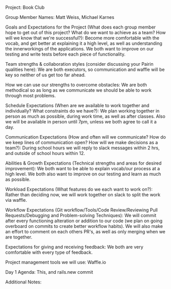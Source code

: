 Project: Book Club

Group Member Names: Matt Weiss, Michael Karnes

Goals and Expectations for the Project (What does each group member hope to get out of this project? What do we want to achieve as a team? How will we know that we're successful?): Become more comfortable with the vocab, and get better at explaining it a high level, as well as understanding the innerworkings of the applications. We both want to improve on our testing and write tests before each piece of functionality.

Team strengths & collaboration styles (consider discussing your Pairin qualities here): We are both executors, so communication and waffle will be key so neither of us get too far ahead.

How we can use our strengths to overcome obstacles: We are both methodical so as long as we communicate we should be able to work through most problems.  

Schedule Expectations (When are we available to work together and individually? What constraints do we have?): We plan working together in person as much as possible, during work time, as well as after classes. Also we will be available in person until 7pm, unless we both agree to call it a day.

Communication Expectations (How and often will we communicate? How do we keep lines of communication open? How will we make decisions as a team?): During school hours we will reply to slack messages within 2 hrs, and outside of school hours within 12.

Abilities & Growth Expectations (Technical strengths and areas for desired improvement): We both want to be able to explain vocab/our process at a high level. We both also want to improve on our testing and learn as much as possible.

Workload Expectations (What features do we each want to work on?): Rather than deciding now, we will work together on slack to split the work via waffle.

Workflow Expectations (Git workflow/Tools/Code Review/Reviewing Pull Requests/Debugging and Problem-solving Techniques): We will commit after every functioning alteration or addition to our code (we plan on going overboard on commits to create better workflow habits). We will also make an effort to comment on each others PR's, as well as only merging when we are together.  

Expectations for giving and receiving feedback: We both are very comfortable with every type of feedback.

Project management tools we will use: Waffle.io

Day 1 Agenda: This, and rails.new commit

Additional Notes:
